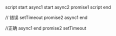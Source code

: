script start
async1 start
async2
promise1
script end


// 错误
setTimeout
promise2
async1 end


//正确
async1 end
promise2
setTimeout